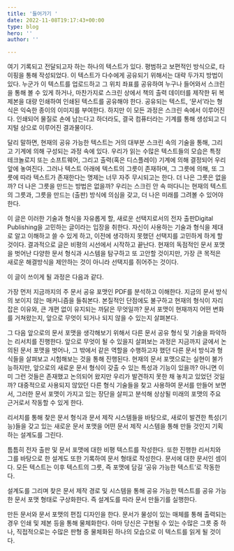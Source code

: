 ```yaml
---
title: '들어가기 '
date: 2022-11-08T19:17:43+00:00
type: blog
hero: ''
author: ''

---
```

여기 기록되고 전달되고자 하는 하나의 텍스트가 있다. 평범하고 보편적인 방식으로, 타이핑을 통해 작성되었다. 이 텍스트가 다수에게 공유되기 위해서는 대략 두가지 방법이 있다. 누군가 이 텍스트를 업로드하고 그 위치 좌표를 공유하여 누구나 들어와서 스크린을 통해 볼 수 있게 하거나, 마찬가지로 스크린 상에서 책의 출력 데이터를 제작한 뒤 복제본을 대량 인쇄하여 인쇄된 텍스트를 공유해야 한다. 공유되는 텍스트, ‘문서’라는 형식은 익숙한 종이의 이미지를 부여한다. 하지만 이 모든 과정은 스크린 속에서 이루어진다. 인쇄되어 물질로 손에 남는다고 하더라도, 결국 컴퓨터라는 기계를 통해 생성되고 디지털 상으로 이루어진 결과물이다.

달리 말하면, 현재의 공유 가능한 텍스트는 거의 대부분 스크린 속의 기술을 통해, 그리고 기계에 의해 구성되는 과정 속에 있다. 우리가 읽는 수많은 텍스트들의 모습은 특정 테크놀로지 또는 소프트웨어, 그리고 출력(혹은 디스플레이) 기계에 의해 결정되어 우리 앞에 놓여진다. 그러나 텍스트 아래에 텍스트의 그릇이 존재하며, 그 그릇에 의해, 또 그릇에 따라 텍스트가 존재한다는 명제는 너무 자주 무시되고는 한다. 더 나은 그릇은 없을까? 더 나은 그릇을 만드는 방법은 없을까? 우리는 스크린 안 속 떠다니는 현재의 텍스트의 그릇과, 그릇을 만드는 (출판) 방식에 의심을 갖고, 더 나은 미래를 그려볼 수 있어야 한다.

이 글은 이러한 기술과 형식을 자유롭게 할, 새로운 선택지로서의 전자 출판Digital Publishing을 고민하는 글이라는 입장을 취한다. 자신이 사용하는 기술과 형식을 제대로 알고 이해하고 쓸 수 있게 하고, 이전에 생각하지 못했던 선택지를 고민하게 하게 할 것이다. 결과적으로 글은 비평의 시선에서 시작하고 끝난다. 현재의 독점적인 문서 포맷을 벗어난 다양한 문서 형식과 시스템을 탐구하고 또 고안할 것이지만, 가장 큰 목적은 새로운 해결방식을 제안하는 것이 아니라 선택지를 쥐어주는 것이다.

이 글이 쓰이게 될 과정은 다음과 같다.

가장 먼저 지금까지의 주 문서 공유 포맷인 PDF를 분석하고 이해한다. 지금의 문서 방식의 보이지 않는 매커니즘을 들춰본다. 본질적인 단점에도 불구하고 현재의 형식이 자리잡은 이유와, 큰 개편 없이 유지되는 까닭은 무엇일까? 문서 포맷이 현재까지 어떤 변화를 거쳐왔는지, 앞으로 무엇이 되거나 되지 않을 수 있는지 살펴본다.

그 다음 앞으로의 문서 포맷을 생각해보기 위해서 다른 문서 공유 형식 및 기술을 파악하는 리서치를 진행한다. 앞으로 무엇이 될 수 있을지 살펴보는 과정은 지금까지 글에서 논의된 문서 포맷을 벗어나, 그 밖에서 같은 역할을 수행하고자 했던 다른 문서 방식과 형식들을 살펴보고 시험해보는 것을 통해 진행된다. 현재의 문서 포맷으로는 실현이 불가능하지만, 앞으로의 새로운 문서 형식이 갖출 수 있는 특성과 기능이 있을까? 아니면 이미 그런 것들은 존재했고 논의되어 왔지만 우리가 발견하지 못한 채 놓치고 있었던 것일까? 대중적으로 사용되지 않았던 다른 형식 기술들을 찾고 사용하여 문서를 만들어 보면서, 그러한 문서 포맷이 가지고 있는 장단을 살피고 분석해 상상될 미래의 포맷의 주요 근거로서 작동할 수 있게 한다.

리서치를 통해 찾은 문서 형식과 문서 제작 시스템들을 바탕으로, 새로이 발견한 특성(기능)들을 갖고 있는 새로운 문서 포맷을 어떤 문서 제작 시스템을 통해 만들 것인지 기획하는 설계도를 그린다.

틈틈히 전자 출판 및 문서 포맷에 대한 비평 텍스트를 작성한다. 또한 진행한 리서치와 그를 바탕으로 한 설계도 또한 기록하여 문서 형태로 작성한다. 문서에 대한 문서인 셈이다. 모든 텍스트는 이후 텍스트의 그릇, 즉 포맷에 담길 ‘공유 가능한 텍스트’로 작동한다.

설계도를 그리며 찾은 문서 제작 경로 및 시스템을 통해 공유 가능한 텍스트를 공유 가능한 문서 포맷 형태로 구상화한다. 즉 설계도를 따라 문서 만들기를 실행한다.

만든 문서와 문서 포맷의 편집 디자인을 한다. 문서가 물성이 있는 매체를 통해 출력되는 경우 인쇄 및 제본 등을 통해 물체화한다. 아마 당신은 구현될 수 있는 수많은 그릇 중 하나, 직접적으로는 수많은 판형 중 물체화된 하나의 모습으로 이 텍스트를 읽게 될 것이다.